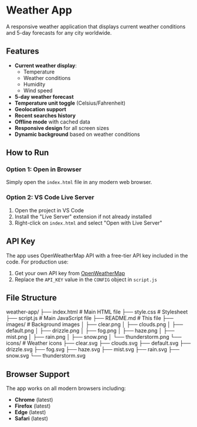 # Weather App

A responsive weather application that displays current weather conditions and 5-day forecasts for any city worldwide.

## **Features**

- **Current weather display**:
  - Temperature
  - Weather conditions
  - Humidity
  - Wind speed
- **5-day weather forecast**
- **Temperature unit toggle** (Celsius/Fahrenheit)
- **Geolocation support**
- **Recent searches history**
- **Offline mode** with cached data
- **Responsive design** for all screen sizes
- **Dynamic background** based on weather conditions

## **How to Run**

### **Option 1: Open in Browser**
Simply open the `index.html` file in any modern web browser.

### **Option 2: VS Code Live Server**
1. Open the project in VS Code
2. Install the "Live Server" extension if not already installed
3. Right-click on `index.html` and select "Open with Live Server"

## **API Key**
The app uses OpenWeatherMap API with a free-tier API key included in the code. For production use:

1. Get your own API key from [OpenWeatherMap](https://openweathermap.org/)
2. Replace the `API_KEY` value in the `CONFIG` object in `script.js`

## **File Structure**
weather-app/
├── index.html # Main HTML file
├── style.css # Stylesheet
├── script.js # Main JavaScript file
├── README.md # This file
├── images/ # Background images
│ ├── clear.png
│ ├── clouds.png
│ ├── default.png
│ ├── drizzle.png
│ ├── fog.png
│ ├── haze.png
│ ├── mist.png
│ ├── rain.png
│ ├── snow.png
│ └── thunderstorm.png
└── icons/ # Weather icons
├── clear.svg
├── clouds.svg
├── default.svg
├── drizzle.svg
├── fog.svg
├── haze.svg
├── mist.svg
├── rain.svg
├── snow.svg
└── thunderstorm.svg

## **Browser Support**
The app works on all modern browsers including:

- **Chrome** (latest)
- **Firefox** (latest)
- **Edge** (latest)
- **Safari** (latest)